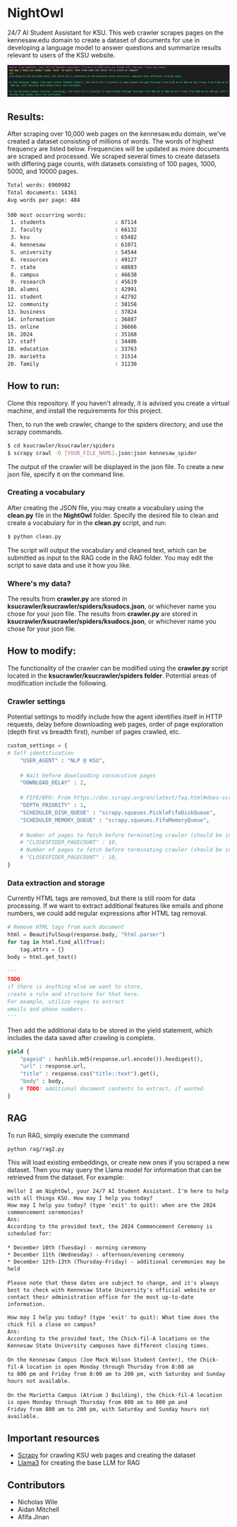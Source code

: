 # NightOwl
24/7 AI Student Assistant for KSU. This web crawler scrapes pages on the kennesaw.edu domain to create a dataset of documents for use in developing a language model to answer questions and summarize results relevant to users of the KSU website. 

![Example query and response](image.png)

## Results:
After scraping over 10,000 web pages on the kennesaw.edu domain, we've created a dataset consisting of millions of words. The words of highest frequency are listed below. Frequencies will be updated as more documents are scraped and processed. We scraped several times to create datasets with differing page counts, with datasets consisting of 100 pages, 1000, 5000, and 10000 pages.

```bash
Total words: 6960982
Total documents: 14361
Avg words per page: 484

500 most occurring words:
 1. students                      : 87114
 2. faculty                       : 66132
 3. ksu                           : 65482
 4. kennesaw                      : 61071
 5. university                    : 54544
 6. resources                     : 49127
 7. state                         : 48883
 8. campus                        : 46638
 9. research                      : 45619
10. alumni                        : 42991
11. student                       : 42792
12. community                     : 38158
13. business                      : 37824
14. information                   : 36887
15. online                        : 36666
16. 2024                          : 35168
17. staff                         : 34406
18. education                     : 33763
19. marietta                      : 31514
20. family                        : 31230
```
## How to run:

Clone this repository. If you haven't already, it is advised you create a virtual machine, and install the requirements for this project.

Then, to run the web crawler, change to the spiders directory, and use the scrapy commands. 
```bash
$ cd ksucrawler/ksucrawler/spiders
$ scrapy crawl -O [YOUR_FILE_NAME].json:json kennesaw_spider
```

The output of the crawler will be displayed in the json file. To create a new json file, specify it on the command line.

### Creating a vocabulary

After creating the JSON file, you may create a vocabulary using the **clean.py** file in the **NightOwl** folder. Specify the desired file to clean and create a vocabulary for in the **clean.py** script, and run:

```bash
$ python clean.py
```

The script will output the vocabulary and cleaned text, which can be submitted as input to the RAG code in the RAG folder. You may edit the script to save data and use it how you like.

### Where's my data?

The results from **crawler.py** are stored in **ksucrawler/ksucrawler/spiders/ksudocs.json**, or whichever name you chose for your json file.
The results from **crawler.py** are stored in **ksucrawler/ksucrawler/spiders/ksudocs.json**, or whichever name you chose for your json file.

## How to modify:

The functionality of the crawler can be modified using the **crawler.py** script located in the **ksucrawler/ksucrawler/spiders folder**. Potential areas of modification include the following.

### Crawler settings

Potential settings to modify include how the agent identifies itself in HTTP requests, delay before downloading web pages, order of page exploration (depth first vs breadth first), number of pages crawled, etc.

```python
custom_settings = {
# Self identification
    "USER_AGENT" : "NLP @ KSU",

    # Wait before downloading consecutive pages
    "DOWNLOAD_DELAY" : 2,

    # FIFO/BFO: From https://doc.scrapy.org/en/latest/faq.html#does-scrapy-crawl-in-breadth-first-or-depth-first-order
    "DEPTH_PRIORITY" : 1,
    "SCHEDULER_DISK_QUEUE" : "scrapy.squeues.PickleFifoDiskQueue",
    "SCHEDULER_MEMORY_QUEUE" : "scrapy.squeues.FifoMemoryQueue",

    # Number of pages to fetch before terminating crawler (should be increased after testing is done)
    # "CLOSESPIDER_PAGECOUNT" : 10,
    # Number of pages to fetch before terminating crawler (should be increased after testing is done)
    # "CLOSESPIDER_PAGECOUNT" : 10,
}
```

### Data extraction and storage

Currently HTML tags are removed, but there is still room for data processing. If we want to extract additional features like emails and phone numbers, we could add regular expressions after HTML tag removal.

```python
# Remove HTML tags from each document
html = BeautifulSoup(response.body, "html.parser")
for tag in html.find_all(True):
    tag.attrs = {}
body = html.get_text()

'''
TODO: 
if there is anything else we want to store, 
create a rule and structure for that here. 
For example, utilize regex to extract 
emails and phone numbers.
'''
```

Then add the additional data to be stored in the yield statement, which includes the data saved after crawling is complete.

```python
yield { 
    "pageid" : hashlib.md5(response.url.encode()).hexdigest(),
    "url" : response.url,
    "title" : response.css("title::text").get(),
    "body" : body,
    # TODO: additional document contents to extract, if wanted
}
```

## RAG
To run RAG, simply execute the command
```bash
python rag/rag2.py
```

This will load existing embeddings, or create new ones if you scraped a new dataset. Then you may query the Llama model for information that can be retrieved from the dataset. For example:

```text
Hello! I am NightOwl, your 24/7 AI Student Assistant. I'm here to help with all things KSU. How may I help you today?
How may I help you today? (type 'exit' to quit): when are the 2024 commencement ceremonies?
Ans: 
According to the provided text, the 2024 Commencement Ceremony is scheduled for:

* December 10th (Tuesday) - morning ceremony
* December 11th (Wednesday) - afternoon/evening ceremony
* December 12th-13th (Thursday-Friday) - additional ceremonies may be held

Please note that these dates are subject to change, and it's always best to check with Kennesaw State University's official website or contact their administration office for the most up-to-date information.
```

```text
How may I help you today? (type 'exit' to quit): What time does the chick fil a close on campus?
Ans: 
According to the provided text, the Chick-fil-A locations on the Kennesaw State University campuses have different closing times.

On the Kennesaw Campus (Joe Mack Wilson Student Center), the Chick-fil-A location is open Monday through Thursday from 8:00 am 
to 800 pm and Friday from 8:00 am to 200 pm, with Saturday and Sunday hours not available.

On the Marietta Campus (Atrium J Building), the Chick-fil-A location is open Monday through Thursday from 800 am to 800 pm and 
Friday from 800 am to 200 pm, with Saturday and Sunday hours not available.
```

## Important resources
* [Scrapy]("https://docs.scrapy.org/en/latest/intro/overview.html") for crawling KSU web pages and creating the dataset
* [Llama3]("https://ollama.com/library/llama3") for creating the base LLM for RAG

## Contributors
* Nicholas Wile
* Aidan Mitchell
* Afifa Jinan
